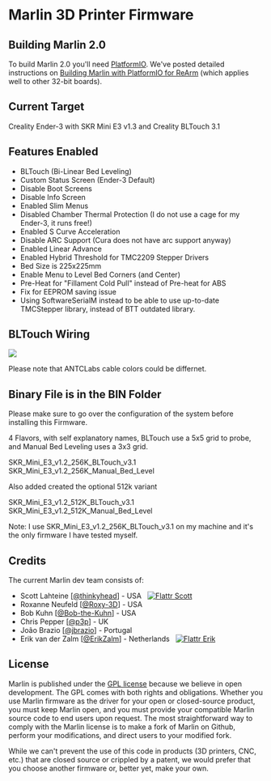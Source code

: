 ﻿# Marlin 3D Printer Firmware

## Building Marlin 2.0

To build Marlin 2.0 you'll need [PlatformIO](http://docs.platformio.org/en/latest/ide.html#platformio-ide). We've posted detailed instructions on [Building Marlin with PlatformIO for ReArm](http://marlinfw.org/docs/basics/install_rearm.html) (which applies well to other 32-bit boards).

## Current Target

Creality Ender-3 with SKR Mini E3 v1.3 and Creality BLTouch 3.1

## Features Enabled

- BLTouch (Bi-Linear Bed Leveling)
- Custom Status Screen (Ender-3 Default)
- Disable Boot Screens
- Disable Info Screen
- Enabled Slim Menus
- Disabled Chamber Thermal Protection (I do not use a cage for my Ender-3, it runs free!)
- Enabled S Curve Acceleration
- Disable ARC Support (Cura does not have arc support anyway)
- Enabled Linear Advance 
- Enabled Hybrid Threshold for TMC2209 Stepper Drivers
- Bed Size is 225x225mm
- Enable Menu to Level Bed Corners (and Center)
- Pre-Heat for "Fillament Cold Pull" instead of Pre-heat for ABS
- Fix for EEPROM saving issue
- Using SoftwareSerialM instead to be able to use up-to-date TMCStepper library, instead of BTT outdated library.

## BLTouch Wiring

<img src="https://github.com/damvcoool/Marlin-2.0.x-SKR-Mini-E3-v1.2/blob/master/img/SKR%20Mini%20E3%20v1.2%20-%20Ender%203%20-%20Creality%20BLTouch%203.1%20Wiring.png"/>

Please note that ANTCLabs cable colors could be differnet.

## Binary File is in the BIN Folder

Please make sure to go over the configuration of the system before installing this Firmware.

4 Flavors, with self explanatory names, BLTouch use a 5x5 grid to probe, and Manual Bed Leveling uses a 3x3 grid.

SKR_Mini_E3_v1.2_256K_BLTouch_v3.1
SKR_Mini_E3_v1.2_256K_Manual_Bed_Level

Also added created the optional 512k variant

SKR_Mini_E3_v1.2_512K_BLTouch_v3.1
SKR_Mini_E3_v1.2_512K_Manual_Bed_Level

Note: I use SKR_Mini_E3_v1.2_256K_BLTouch_v3.1 on my machine and it's the only firmware I have tested myself.

## Credits

The current Marlin dev team consists of:

 - Scott Lahteine [[@thinkyhead](https://github.com/thinkyhead)] - USA &nbsp; [![Flattr Scott](http://api.flattr.com/button/flattr-badge-large.png)](https://flattr.com/submit/auto?user_id=thinkyhead&url=https://github.com/MarlinFirmware/Marlin&title=Marlin&language=&tags=github&category=software)
 - Roxanne Neufeld [[@Roxy-3D](https://github.com/Roxy-3D)] - USA
 - Bob Kuhn [[@Bob-the-Kuhn](https://github.com/Bob-the-Kuhn)] - USA
 - Chris Pepper [[@p3p](https://github.com/p3p)] - UK
 - João Brazio [[@jbrazio](https://github.com/jbrazio)] - Portugal
 - Erik van der Zalm [[@ErikZalm](https://github.com/ErikZalm)] - Netherlands &nbsp; [![Flattr Erik](http://api.flattr.com/button/flattr-badge-large.png)](https://flattr.com/submit/auto?user_id=ErikZalm&url=https://github.com/MarlinFirmware/Marlin&title=Marlin&language=&tags=github&category=software)

## License

Marlin is published under the [GPL license](/LICENSE) because we believe in open development. The GPL comes with both rights and obligations. Whether you use Marlin firmware as the driver for your open or closed-source product, you must keep Marlin open, and you must provide your compatible Marlin source code to end users upon request. The most straightforward way to comply with the Marlin license is to make a fork of Marlin on Github, perform your modifications, and direct users to your modified fork.

While we can't prevent the use of this code in products (3D printers, CNC, etc.) that are closed source or crippled by a patent, we would prefer that you choose another firmware or, better yet, make your own.
